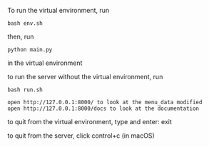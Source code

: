 To run the virtual environment, run 

    bash env.sh
    
then, run

    python main.py
    
in the virtual environment

to run the server without the virtual environment, run


    bash run.sh

    open http://127.0.0.1:8000/ to look at the menu_data modified
    open http://127.0.0.1:8000/docs to look at the documentation

to quit from the virtual environment, type and enter:
    exit

to quit from the server, click
    control+c (in macOS)

